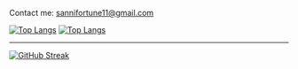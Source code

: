 <p>Contact me: <a href="mailto:sannifortune11@gmail.com">sannifortune11@gmail.com</a></p>


[![Top Langs](https://github-readme-stats.vercel.app/api/top-langs/?username=Sanni-Damilola&)](https://github.com/anuraghazra/github-readme-stats)
[![Top Langs](https://github-readme-stats.vercel.app/api/top-langs/?username=Sanni-Damilola&layout=compact&theme=vision-friendly-dark)](https://github.com/anuraghazra/github-readme-stats)

---
[![GitHub Streak](https://github-readme-streak-stats.herokuapp.com/?user=Sanni-Damilola&theme=dark&layout=compact)](https://git.io/streak-stats)



       


